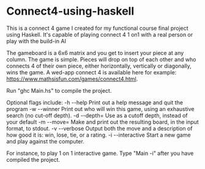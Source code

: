 # Connect4-using-haskell
This is a connect 4 game I created for my functional course final project using Haskell. It's capable of playing connect 4 1 on1 with a real person or play with the build-in AI

The gameboard is a 6x6 matrix and you get to insert your piece at any column. The game is simple. Pieces will drop on top of each other and who connects 4 of their own piece, either horizontally, vertically or diagonally, wins the game. A wed-app connect 4 is available here for example: https://www.mathsisfun.com/games/connect4.html. 

Run "ghc Main.hs" to compile the project.

Optional flags include: 
  -h        --help         Print out a help message and quit the program
  -w        --winner       Print out who will win this game, using an exhaustive search (no cut-off depth).
  -d <num>  --depth=<num>  Use <num> as a cutoff depth, instead of your default
  -m <num>  --move=<num>   Make <move> and print out the resulting board, in the input format, to stdout.
  -v        --verbose      Output both the move and a description of how good it is: win, lose, tie, or a rating.
  -i        --interactive  Start a new game and play against the computer.

For instance, to play 1 on 1 interactive game. Type "Main -i" after you have compiled the project.
